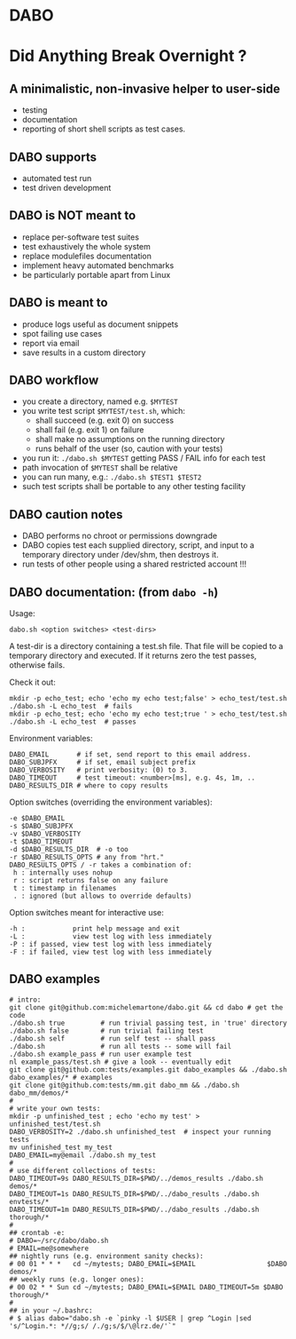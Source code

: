 DABO
====
# Did Anything Break Overnight ?

## A minimalistic, non-invasive helper to user-side
 * testing
 * documentation
 * reporting
of short shell scripts as test cases.

## DABO supports
 * automated test run
 * test driven development

## DABO is NOT meant to
 * replace per-software test suites
 * test exhaustively the whole system
 * replace modulefiles documentation
 * implement heavy automated benchmarks 
 * be particularly portable apart from Linux

## DABO is meant to
 * produce logs useful as document snippets
 * spot failing use cases
 * report via email
 * save results in a custom directory

## DABO workflow
 * you create a directory, named e.g. `$MYTEST`
 * you write test script `$MYTEST/test.sh`, which:
   - shall succeed (e.g. exit 0) on success
   - shall fail    (e.g. exit 1) on failure
   - shall make no assumptions on the running directory
   - runs behalf of the user (so, caution with your tests)
 * you run it: `./dabo.sh $MYTEST`
   getting PASS / FAIL info for each test
 * path invocation of `$MYTEST` shall be relative
 * you can run many, e.g.: `./dabo.sh $TEST1 $TEST2`
 * such test scripts shall be portable to any other testing facility

## DABO caution notes
 * DABO performs no chroot or permissions downgrade
 * DABO copies test each supplied directory, script, and input
   to a temporary directory under /dev/shm, then destroys it.
 * run tests of other people using a shared restricted account !!!

## DABO documentation: (from `dabo -h`)
Usage:

    dabo.sh <option switches> <test-dirs>

A test-dir is a directory containing a test.sh file.
That file will be copied to a temporary directory and executed.
If it returns zero the test passes, otherwise fails.

Check it out:

    mkdir -p echo_test; echo 'echo my echo test;false' > echo_test/test.sh 
    ./dabo.sh -L echo_test  # fails
    mkdir -p echo_test; echo 'echo my echo test;true ' > echo_test/test.sh 
    ./dabo.sh -L echo_test  # passes

Environment variables:

    DABO_EMAIL       # if set, send report to this email address.
    DABO_SUBJPFX     # if set, email subject prefix
    DABO_VERBOSITY   # print verbosity: (0) to 3.
    DABO_TIMEOUT     # test timeout: <number>[ms], e.g. 4s, 1m, .. 
    DABO_RESULTS_DIR # where to copy results

Option switches (overriding the environment variables):

    -e $DABO_EMAIL
    -s $DABO_SUBJPFX
    -v $DABO_VERBOSITY
    -t $DABO_TIMEOUT
    -d $DABO_RESULTS_DIR  # -o too
    -r $DABO_RESULTS_OPTS # any from "hrt."
    DABO_RESULTS_OPTS / -r takes a combination of:
     h : internally uses nohup
     r : script returns false on any failure
     t : timestamp in filenames
     . : ignored (but allows to override defaults)

Option switches meant for interactive use:

    -h :            print help message and exit
    -L :            view test log with less immediately
    -P : if passed, view test log with less immediately
    -F : if failed, view test log with less immediately

## DABO examples

    # intro:
    git clone git@github.com:michelemartone/dabo.git && cd dabo # get the code
    ./dabo.sh true         # run trivial passing test, in 'true' directory
    ./dabo.sh false        # run trivial failing test
    ./dabo.sh self         # run self test -- shall pass
    ./dabo.sh              # run all tests -- some will fail
    ./dabo.sh example_pass # run user example test
    nl example_pass/test.sh # give a look -- eventually edit
    git clone git@github.com:tests/examples.git dabo_examples && ./dabo.sh dabo_examples/* # examples
    git clone git@github.com:tests/mm.git dabo_mm && ./dabo.sh dabo_mm/demos/*
    #
    # write your own tests:
    mkdir -p unfinished_test ; echo 'echo my test' > unfinished_test/test.sh 
    DABO_VERBOSITY=2 ./dabo.sh unfinished_test  # inspect your running tests
    mv unfinished_test my_test
    DABO_EMAIL=my@email ./dabo.sh my_test
    # 
    # use different collections of tests:
    DABO_TIMEOUT=9s DABO_RESULTS_DIR=$PWD/../demos_results ./dabo.sh demos/*
    DABO_TIMEOUT=1s DABO_RESULTS_DIR=$PWD/../dabo_results ./dabo.sh envtests/*
    DABO_TIMEOUT=1m DABO_RESULTS_DIR=$PWD/../dabo_results ./dabo.sh thorough/*
    #
    ## crontab -e:
    # DABO=~/src/dabo/dabo.sh
    # EMAIL=me@somewhere
    ## nightly runs (e.g. environment sanity checks):
    # 00 01 * * *   cd ~/mytests; DABO_EMAIL=$EMAIL                  $DABO demos/*
    ## weekly runs (e.g. longer ones):
    # 00 02 * * Sun cd ~/mytests; DABO_EMAIL=$EMAIL DABO_TIMEOUT=5m $DABO thorough/*
    #
    ## in your ~/.bashrc:
    # $ alias dabo="dabo.sh -e `pinky -l $USER | grep ^Login |sed 's/^Login.*: *//g;s/ /./g;s/$/\@lrz.de/'`"

